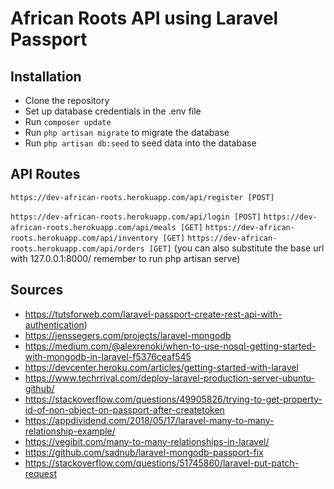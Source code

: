 # African Roots API using Laravel Passport

## Installation

 - Clone the repository
 - Set up database credentials in the .env file
 - Run ```composer update```
 - Run ```php artisan migrate``` to migrate the database
 - Run ```php artisan db:seed``` to seed data into the database

## API Routes

```https://dev-african-roots.herokuapp.com/api/register [POST]```

```https://dev-african-roots.herokuapp.com/api/login [POST]```
```https://dev-african-roots.herokuapp.com/api/meals [GET]```
```https://dev-african-roots.herokuapp.com/api/inventory [GET]```
```https://dev-african-roots.herokuapp.com/api/orders [GET]```
(you can also substitute the base url with 127.0.0.1:8000/ remember to run php artisan serve)

## Sources

- https://tutsforweb.com/laravel-passport-create-rest-api-with-authentication)
- https://jenssegers.com/projects/laravel-mongodb
- https://medium.com/@alexrenoki/when-to-use-nosql-getting-started-with-mongodb-in-laravel-f5376ceaf545
- https://devcenter.heroku.com/articles/getting-started-with-laravel
- https://www.techrrival.com/deploy-laravel-production-server-ubuntu-github/
- https://stackoverflow.com/questions/49905826/trying-to-get-property-id-of-non-object-on-passport-after-createtoken
- https://appdividend.com/2018/05/17/laravel-many-to-many-relationship-example/
- https://vegibit.com/many-to-many-relationships-in-laravel/
- https://github.com/sadnub/laravel-mongodb-passport-fix
- https://stackoverflow.com/questions/51745860/laravel-put-patch-request
